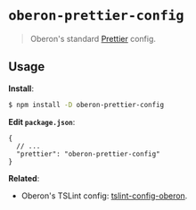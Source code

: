 # `oberon-prettier-config`

> Oberon's standard [Prettier](https://prettier.io) config.

## Usage

**Install**:

```bash
$ npm install -D oberon-prettier-config
```

**Edit `package.json`**:

```jsonc
{
  // ...
  "prettier": "oberon-prettier-config"
}
```

**Related**:
- Oberon's TSLint config: [tslint-config-oberon](https://github.com/oberonamsterdam/tslint-config-oberon).
